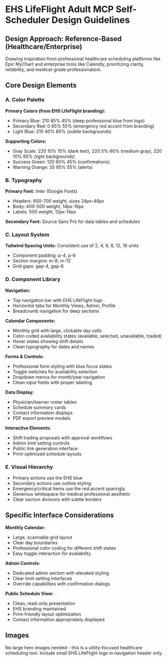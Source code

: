 # EHS LifeFlight Adult MCP Self-Scheduler Design Guidelines

## Design Approach: Reference-Based (Healthcare/Enterprise)
Drawing inspiration from professional healthcare scheduling platforms like Epic MyChart and enterprise tools like Calendly, prioritizing clarity, reliability, and medical-grade professionalism.

## Core Design Elements

### A. Color Palette
**Primary Colors (from EHS LifeFlight branding):**
- Primary Blue: 210 85% 45% (deep professional blue from logo)
- Secondary Red: 0 85% 55% (emergency red accent from branding)
- Light Blue: 210 40% 85% (subtle backgrounds)

**Supporting Colors:**
- Gray Scale: 220 10% 15% (dark text), 220 5% 60% (medium gray), 220 10% 95% (light backgrounds)
- Success Green: 120 60% 45% (confirmations)
- Warning Orange: 35 85% 55% (alerts)

### B. Typography
**Primary Font:** Inter (Google Fonts)
- Headers: 600-700 weight, sizes 24px-48px
- Body: 400-500 weight, 14px-16px
- Labels: 500 weight, 12px-14px

**Secondary Font:** Source Sans Pro for data tables and schedules

### C. Layout System
**Tailwind Spacing Units:** Consistent use of 2, 4, 6, 8, 12, 16 units
- Component padding: p-4, p-6
- Section margins: m-8, m-12
- Grid gaps: gap-4, gap-6

### D. Component Library

**Navigation:**
- Top navigation bar with EHS LifeFlight logo
- Horizontal tabs for Monthly Views, Admin, Profile
- Breadcrumb navigation for deep sections

**Calendar Components:**
- Monthly grid with large, clickable day cells
- Color-coded availability states (available, selected, unavailable, traded)
- Hover states showing shift details
- Clean typography for dates and names

**Forms & Controls:**
- Professional form styling with blue focus states
- Toggle switches for availability selection
- Dropdown menus for month/year navigation
- Clean input fields with proper labeling

**Data Display:**
- Physician/learner roster tables
- Schedule summary cards
- Contact information displays
- PDF export preview modals

**Interactive Elements:**
- Shift trading proposals with approval workflows
- Admin limit setting controls
- Public link generation interface
- Print-optimized schedule layouts

### E. Visual Hierarchy
- Primary actions use the EHS blue
- Secondary actions use outline styling
- Emergency/critical items use the red accent sparingly
- Generous whitespace for medical professional aesthetic
- Clear section divisions with subtle borders

## Specific Interface Considerations

**Monthly Calendar:**
- Large, scannable grid layout
- Clear day boundaries
- Professional color coding for different shift states
- Easy toggle interaction for availability

**Admin Controls:**
- Dedicated admin section with elevated styling
- Clear limit-setting interfaces
- Override capabilities with confirmation dialogs

**Public Schedule View:**
- Clean, read-only presentation
- EHS branding maintained
- Print-friendly layout optimization
- Contact information appropriately displayed

## Images
No large hero images needed - this is a utility-focused healthcare scheduling tool. Include small EHS LifeFlight logo in navigation header only.